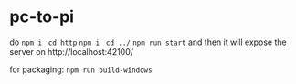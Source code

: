 # pc-to-pi

do 
`npm i `
`cd http`
`npm i `
`cd ../`
`npm run start`
and then it will expose the server on http://localhost:42100/


for packaging:
`npm run build-windows`